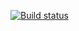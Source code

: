 [![Build status](https://ci.appveyor.com/api/projects/status/61ec156bv0x2jq73?svg=true)](https://ci.appveyor.com/project/Anna200592/postmanecho)
